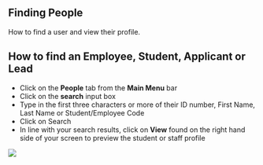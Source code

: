 ## **Finding People**

How to find a user and view their profile. 


## **How to find an Employee, Student, Applicant or Lead**

-   Click on the **People** tab from the **Main Menu** bar
-   Click on the **search** input box
-   Type in the first three characters or more of their ID number, First Name, Last Name or Student/Employee Code
-   Click on Search
-   In line with your search results, click on **View** found on the right hand side of your screen to preview the student or staff profile

[![](https://downloads.intercomcdn.com/i/o/103831629/b0c3cb90868fb77e1fee2af5/image.png)](https://downloads.intercomcdn.com/i/o/103831629/b0c3cb90868fb77e1fee2af5/image.png)
<!--stackedit_data:
eyJoaXN0b3J5IjpbLTQzOTQ2NTczMCwtNjM3NDE3NDBdfQ==
-->